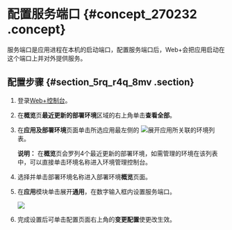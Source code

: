 # 配置服务端口 {#concept_270232 .concept}

服务端口是应用进程在本机的启动端口，配置服务端口后，Web+会把应用启动在这个端口上并对外提供服务。

## 配置步骤 {#section_5rq_r4q_8mv .section}

1.  登录[Web+控制台](https://webplus.console.aliyun.com)。
2.  在**概览**页**最近更新的部署环境**区域的右上角单击**查看全部**。
3.  在**应用及部署环境**页面单击所选应用最左侧的 ![](http://static-aliyun-doc.oss-cn-hangzhou.aliyuncs.com/assets/img/163212/156324891447117_zh-CN.png)展开应用所关联的环境列表。

    **说明：** 在**概览**页会罗列4个最近更新的部署环境，如需管理的环境在该列表中，可以直接单击环境名称进入环境管理控制台。

4.  选择并单击部署环境名称进入部署环境**概览**页面。
5.  在**应用**模块单击展开**通用**，在数字输入框内设置服务端口。

    ![](http://static-aliyun-doc.oss-cn-hangzhou.aliyuncs.com/assets/img/223014/156324891448040_zh-CN.png)

6.  完成设置后可单击配置页面右上角的**变更配置**使更改生效。

